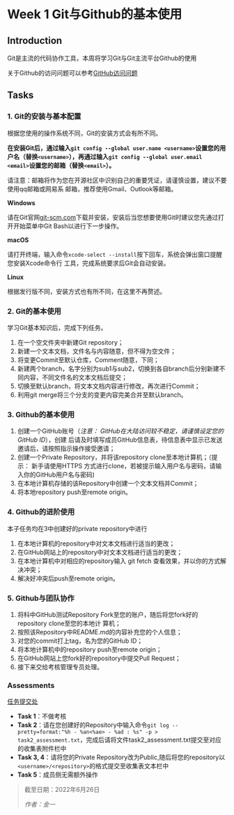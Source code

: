# Week 1 Git与Github的基本使用

## Introduction

Git是主流的代码协作工具，本周将学习Git与Git主流平台Github的使用

关于Github的访问问题可以参考[GitHub访问问题](GitHub访问问题.md)

## Tasks

### 1. Git的安装与基本配置

根据您使用的操作系统不同，Git的安装方式会有所不同。

**在安装Git后，通过输入`git config --global user.name <username>`设置您的用户名（替换`<username>`），再通过输入`git config --global user.email <email>`设置您的邮箱（替换`<email>`）。**

请注意：邮箱将作为您在开源社区中识别自己的重要凭证，请谨慎设置，建议不要使用qq邮箱或网易系
邮箱，推荐使用Gmail、Outlook等邮箱。

**Windows**

请在Git官网[git-scm.com](https://git-scm.com)下载并安装，安装后当您想要使用Git时建议您先通过打开开始菜单中Git
Bash以进行下一步操作。

**macOS**

请打开终端，输入命令`xcode-select --install`按下回车，系统会弹出窗口提醒您安装Xcode命令行
工具，完成系统要求后Git会自动安装。

**Linux**

根据发行版不同，安装方式也有所不同，在这里不再赘述。

### 2. Git的基本使用

学习Git基本知识后，完成下列任务。

1. 在一个空文件夹中新建Git repository；
2. 新建一个文本文档，文件名与内容随意，但不得为空文件；
3. 将变更Commit至默认仓库，Comment随意，下同；
4. 新建两个branch，名字分别为sub1与sub2，切换到各自branch后分别新建不同内容，不同文件名的文本文档后提交；
5. 切换至默认branch，将文本文档内容进行修改，再次进行Commit；
6. 利用git merge将三个分支的变更内容完美合并至默认branch。

### 3. Github的基本使用

1. 创建一个GitHub账号（*注意： GitHub在大陆访问较不稳定，请谨慎设定您的 GitHub ID*），创建
   后请及时填写成员GitHub信息表，待信息表中显示已发送邀请后，请按照指示操作接受邀请；
2. 创建一个Private Repository，并将该repository clone至本地计算机；（提示： 新手请使用HTTPS
   方式进行clone，若被提示输入用户名与密码，请输入你的GitHub用户名与密码)
3. 在本地计算机存储的该Repository中创建一个文本文档并Commit；
4. 将本地repository push至remote origin。

### 4. Github的进阶使用

本子任务均在3中创建好的private repository中进行

1. 在本地计算机的repository中对文本文档进行适当的更改；
2. 在GitHub网站上的repository中对文本文档进行适当的更改；
3. 在本地计算机中对相应的repository输入 git fetch 查看效果，并以你的方式解决冲突；
4. 解决好冲突后push至remote origin。

### 5. Github与团队协作

1. 将科中GitHub测试Repository Fork至您的账户，随后将您fork好的repository clone至您的本地计
   算机；
2. 按照该Repository中README.md的内容补充您的个人信息；
3. 对您的commit打上tag，名为您的GitHub ID；
4. 将本地计算机中的repository push至remote origin；
5. 在GitHub网站上您fork好的repository中提交Pull Request；
6. 接下来交给考核管理专员处理。

### Assessments

[任务提交处](https://docs.qq.com/sheet/DVE91VkhaS0FLY0Fx)
+ **Task 1**：不做考核
+ **Task 2**：请在您创建好的Repository中输入命令`git log --pretty=format:"%h - %an<%ae> - %ad : %s" -p > task2_assessment.txt`，完成后请将文件task2_assessment.txt提交至对应的收集表附件栏中
+ **Task 3, 4**：请将您的Private Repository改为Public,随后将您的repository以 `<username>/<repository>`的格式提交至收集表文本栏中
+ **Task 5**：成员侧无需额外操作

> 截至日期：2022年6月26日
>
> *作者：金一*
